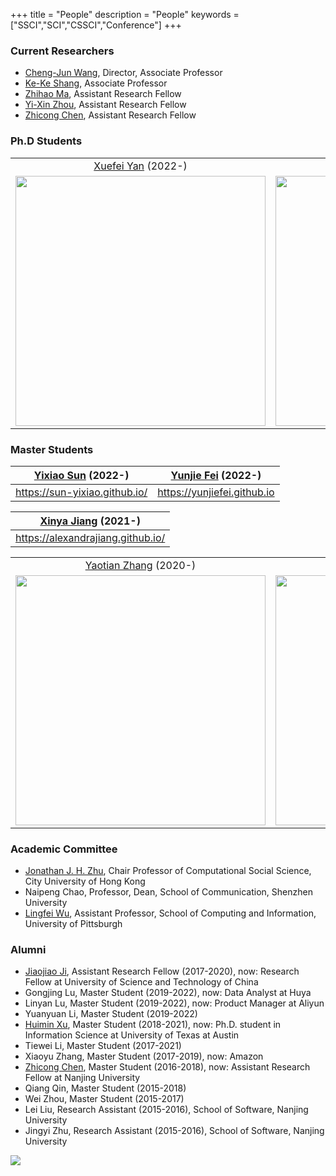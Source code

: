 +++
title = "People"
description = "People"
keywords = ["SSCI","SCI","CSSCI","Conference"]
+++

### Current Researchers

- [Cheng-Jun Wang](http://chengjunwang.com/), Director, Associate Professor
- [Ke-Ke Shang](https://kekeshang.github.io/), Associate Professor
- [Zhihao Ma](https://scholar.google.com/citations?user=qscxWlUAAAAJ&hl=en), Assistant Research Fellow
- [Yi-Xin Zhou](https://zhouyixin.xyz/), Assistant Research Fellow
- [Zhicong Chen](https://zhicongchen.github.io/), Assistant Research Fellow

### Ph.D Students

<!-- 
| [Xuefei Yan](https://xuefei-yan.github.io/) (2022-) | [Lihan Yan](https://yan-lihan.github.io/) (2022-) |
|-----|-----|
| ![1f3fb33dba719da5ed954031d626152](https://user-images.githubusercontent.com/13479560/199376777-c6bcbbcf-fd3e-43ba-b22c-c086a3b0ebf9.jpg) | ![af0db54a7e67e25f3c10b510b8ce624](https://user-images.githubusercontent.com/13479560/199376455-10d0082f-fec2-44a0-853f-20d637194473.jpg) |
 -->

<table>
  <tr>
      <td style="text-align: center; vertical-align: middle" padding: 200px> <a href="https://xuefei-yan.github.io/">Xuefei Yan</a> (2022-) </td>
      <td style="text-align: center; vertical-align: middle" padding: 200px> <a href="https://yan-lihan.github.io/">Lihan Yan</a> (2022-) </td>
  </tr>  
  <tr>
    <td style="text-align: center; vertical-align: middle"><img src="https://user-images.githubusercontent.com/13479560/199401758-496be7c9-2afd-4fd2-8b83-c1ac64da1895.jpg" width = 400px height = 400px></td>
    <td style="text-align: center; vertical-align: middle"><img src="https://user-images.githubusercontent.com/13479560/199376455-10d0082f-fec2-44a0-853f-20d637194473.jpg" width = 400px height = 400px></td>
  </tr>  
</table>

### Master Students

| [Yixiao Sun](https://sun-yixiao.github.io/) (2022-)  | [Yunjie Fei](https://yunjiefei.github.io) (2022-) | 
|-----|-----|
| https://sun-yixiao.github.io/ | https://yunjiefei.github.io |

| [Xinya Jiang](https://alexandrajiang.github.io/) (2021-) |
|-----|
| https://alexandrajiang.github.io/ |

<!--
| [Yaotian Zhang](https://yaotianzhang.github.io/) (2020-) | [Yuduan Li](https://liyuduan817.github.io/) (2020-) | [Yu Zhou](https://18005176298.github.io/) (2020-) | [Zepeng Gou](https://pennygou.github.io/) (2020-) |
|-----|-----|-----|-----|
| ![5688cace5bf58fc057dbfc7dad9422c](https://user-images.githubusercontent.com/13479560/199375692-6f002149-9cf5-46b0-b266-340f6adeb5c9.jpg) | ![593eebbdc227b1ebd3d5fb4981dd081](https://user-images.githubusercontent.com/13479560/199377889-f621221c-dbeb-408e-b145-ef58efa72d7f.png) | https://18005176298.github.io/ | https://pennygou.github.io/ |
-->

<table>
  <tr>
      <td style="text-align: center; vertical-align: middle" padding: 200px> <a href="https://yaotianzhang.github.io/">Yaotian Zhang</a> (2020-) </td>
      <td style="text-align: center; vertical-align: middle" padding: 200px> <a href="https://liyuduan817.github.io/">Yuduan Li</a> (2020-) </td>
      <td style="text-align: center; vertical-align: middle" padding: 200px> <a href="https://18005176298.github.io/">Yu Zhou</a> (2020-) </td>
      <td style="text-align: center; vertical-align: middle" padding: 200px> <a href="https://pennygou.github.io/">Zepeng Gou</a> (2020-) </td>
  </tr>  
  <tr>
    <td style="text-align: center; vertical-align: middle"><img src="https://user-images.githubusercontent.com/13479560/199375692-6f002149-9cf5-46b0-b266-340f6adeb5c9.jpg" width = 400px height = 400px></td>
    <td style="text-align: center; vertical-align: middle"><img src="https://user-images.githubusercontent.com/13479560/199377889-f621221c-dbeb-408e-b145-ef58efa72d7f.png" width = 400px height = 400px></td>
    <td style="text-align: center; vertical-align: middle"><img src="" width = 400px height = 400px></td>
    <td style="text-align: center; vertical-align: middle"><img src="" width = 400px height = 400px></td>
  </tr>  
</table>

### Academic Committee

- [Jonathan J. H. Zhu](https://scholar.google.com/citations?user=q41vFFQAAAAJ&hl=en), Chair Professor of Computational Social Science, City University of Hong Kong
- Naipeng Chao, Professor, Dean, School of Communication, Shenzhen University
- [Lingfei Wu](https://lingfeiwu.github.io/), Assistant Professor, School of Computing and Information, University of Pittsburgh

### Alumni

- [Jiaojiao Ji](https://www.researchgate.net/profile/Jiaojiao-Ji), Assistant Research Fellow (2017-2020), now: Research Fellow at University of Science and Technology of China
- Gongjing Lu, Master Student (2019-2022), now: Data Analyst at Huya
- Linyan Lu, Master Student (2019-2022), now: Product Manager at Aliyun
- Yuanyuan Li, Master Student (2019-2022)
- [Huimin Xu](http://xuhuimin2017.github.io/), Master Student (2018-2021), now: Ph.D. student in Information Science at University of Texas at Austin 
- Tiewei Li, Master Student (2017-2021)
- Xiaoyu Zhang, Master Student (2017-2019), now: Amazon
- [Zhicong Chen](https://zhicongchen.github.io/), Master Student (2016-2018), now: Assistant Research Fellow at Nanjing University
- Qiang Qin, Master Student (2015-2018)
- Wei Zhou, Master Student (2015-2017)
- Lei Liu, Research Assistant (2015-2016), School of Software, Nanjing University
- Jingyi Zhu, Research Assistant (2015-2016), School of Software, Nanjing University

![](/img/carousel/dj.png)




